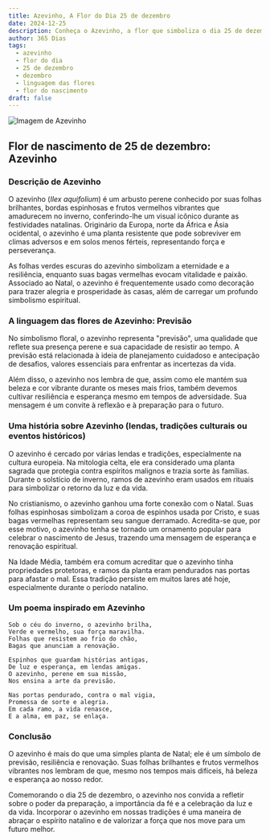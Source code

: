 ```yaml
---
title: Azevinho, A Flor do Dia 25 de dezembro
date: 2024-12-25
description: Conheça o Azevinho, a flor que simboliza o dia 25 de dezembro e seu significado 'Previsão'. Explore a beleza e o simbolismo desta flor encantadora.
author: 365 Dias
tags:
  - azevinho
  - flor do dia
  - 25 de dezembro
  - dezembro
  - linguagem das flores
  - flor do nascimento
draft: false
---
```


![Imagem de Azevinho](https://cdn.pixabay.com/photo/2021/12/22/19/43/holly-6888146_1280.jpg#center)


## Flor de nascimento de 25 de dezembro: Azevinho

### Descrição de Azevinho

O azevinho (_Ilex aquifolium_) é um arbusto perene conhecido por suas folhas brilhantes, bordas espinhosas e frutos vermelhos vibrantes que amadurecem no inverno, conferindo-lhe um visual icônico durante as festividades natalinas. Originário da Europa, norte da África e Ásia ocidental, o azevinho é uma planta resistente que pode sobreviver em climas adversos e em solos menos férteis, representando força e perseverança.

As folhas verdes escuras do azevinho simbolizam a eternidade e a resiliência, enquanto suas bagas vermelhas evocam vitalidade e paixão. Associado ao Natal, o azevinho é frequentemente usado como decoração para trazer alegria e prosperidade às casas, além de carregar um profundo simbolismo espiritual.

### A linguagem das flores de Azevinho: Previsão

No simbolismo floral, o azevinho representa "previsão", uma qualidade que reflete sua presença perene e sua capacidade de resistir ao tempo. A previsão está relacionada à ideia de planejamento cuidadoso e antecipação de desafios, valores essenciais para enfrentar as incertezas da vida.

Além disso, o azevinho nos lembra de que, assim como ele mantém sua beleza e cor vibrante durante os meses mais frios, também devemos cultivar resiliência e esperança mesmo em tempos de adversidade. Sua mensagem é um convite à reflexão e à preparação para o futuro.

### Uma história sobre Azevinho (lendas, tradições culturais ou eventos históricos)

O azevinho é cercado por várias lendas e tradições, especialmente na cultura europeia. Na mitologia celta, ele era considerado uma planta sagrada que protegia contra espíritos malignos e trazia sorte às famílias. Durante o solstício de inverno, ramos de azevinho eram usados em rituais para simbolizar o retorno da luz e da vida.

No cristianismo, o azevinho ganhou uma forte conexão com o Natal. Suas folhas espinhosas simbolizam a coroa de espinhos usada por Cristo, e suas bagas vermelhas representam seu sangue derramado. Acredita-se que, por esse motivo, o azevinho tenha se tornado um ornamento popular para celebrar o nascimento de Jesus, trazendo uma mensagem de esperança e renovação espiritual.

Na Idade Média, também era comum acreditar que o azevinho tinha propriedades protetoras, e ramos da planta eram pendurados nas portas para afastar o mal. Essa tradição persiste em muitos lares até hoje, especialmente durante o período natalino.

### Um poema inspirado em Azevinho

```
Sob o céu do inverno, o azevinho brilha,  
Verde e vermelho, sua força maravilha.  
Folhas que resistem ao frio do chão,  
Bagas que anunciam a renovação.  

Espinhos que guardam histórias antigas,  
De luz e esperança, em lendas amigas.  
O azevinho, perene em sua missão,  
Nos ensina a arte da previsão.  

Nas portas pendurado, contra o mal vigia,  
Promessa de sorte e alegria.  
Em cada ramo, a vida renasce,  
E a alma, em paz, se enlaça.  
```

### Conclusão

O azevinho é mais do que uma simples planta de Natal; ele é um símbolo de previsão, resiliência e renovação. Suas folhas brilhantes e frutos vermelhos vibrantes nos lembram de que, mesmo nos tempos mais difíceis, há beleza e esperança ao nosso redor.

Comemorando o dia 25 de dezembro, o azevinho nos convida a refletir sobre o poder da preparação, a importância da fé e a celebração da luz e da vida. Incorporar o azevinho em nossas tradições é uma maneira de abraçar o espírito natalino e de valorizar a força que nos move para um futuro melhor.